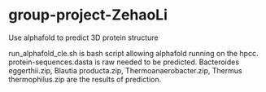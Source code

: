 # group-project-ZehaoLi
Use alphafold to predict 3D protein structure

run_alphafold_cle.sh is bash script allowing alphafold running on the hpcc.
protein-sequences.dasta is raw needed to be predicted.
Bacteroides eggerthii.zip, Blautia producta.zip, Thermoanaerobacter.zip, Thermus thermophilus.zip are the results of prediction. 
